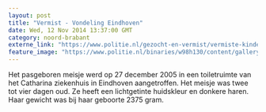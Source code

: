 ```yaml
---
layout: post
title: "Vermist - Vondeling Eindhoven"
date: Wed, 12 Nov 2014 13:37:00 GMT
category: noord-brabant
externe_link: "https://www.politie.nl/gezocht-en-vermist/vermiste-kinderen/2005/december/11-vondeling-eindhoven.html"
feature_image: "https://www.politie.nl/binaries/w98h130/content/gallery/politie/vermist/vermiste-kinderen/2005/december/vondeling-eindhoven.jpg"
---
```


Het pasgeboren meisje werd op 27 december 2005 in een toiletruimte van het Catharina ziekenhuis in Eindhoven aangetroffen. Het meisje was twee tot vier dagen oud. Ze heeft een lichtgetinte huidskleur en donkere haren. Haar gewicht was bij haar geboorte 2375 gram.
